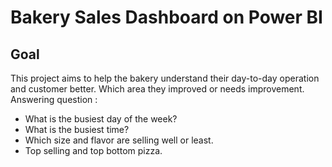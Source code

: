 # Bakery Sales Dashboard on Power BI
## Goal
This project aims to help the bakery understand their day-to-day operation and customer better. Which area they improved or needs improvement. Answering question :
- What is the busiest day of the week?
 - What is the busiest time?
 - Which size and flavor are selling well or least.
 - Top selling and top bottom pizza.
